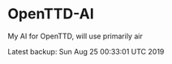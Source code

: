 # OpenTTD-AI
My AI for OpenTTD, will use primarily air

Latest backup: Sun Aug 25 00:33:01 UTC 2019
